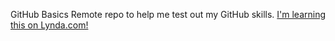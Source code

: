 GitHub Basics
Remote repo to help me test out my GitHub skills.
[I'm learning this on Lynda.com!](http://www.lynda.com)

